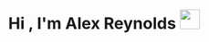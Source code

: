 <h1 align="center">Hi , I'm Alex Reynolds <img src="https://media.giphy.com/media/hvRJCLFzcasrR4ia7z/giphy.gif" width="35"></h1>
<!--
**alexreynlds/alexreynlds** is a ✨ _special_ ✨ repository because its `README.md` (this file) appears on your GitHub profile.

Here are some ideas to get you started:

- 🔭 I’m currently working on ...
- 🌱 I’m currently learning ...
- 👯 I’m looking to collaborate on ...
- 🤔 I’m looking for help with ...
- 💬 Ask me about ...
- 📫 How to reach me: ...
- 😄 Pronouns: ...
- ⚡ Fun fact: ...
-->
